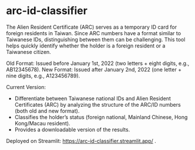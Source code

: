 # arc-id-classifier

The Alien Resident Certificate (ARC) serves as a temporary ID card for foreign residents in Taiwan.
Since ARC numbers have a format similar to Taiwanese IDs, distinguishing between them can be challenging. This tool helps quickly identify whether the holder is a foreign resident or a Taiwanese citizen.

Old Format: Issued before January 1st, 2022 (two letters + eight digits, e.g., AB12345678).
New Format: Issued after January 2nd, 2022 (one letter + nine digits, e.g., A123456789).

Current Version:

- Differentiate between Taiwanese national IDs and Alien Resident Certificates (ARC) by analyzing the structure of the ARC/ID numbers (both old and new format).
- Classifies the holder’s status (foreign national, Mainland Chinese, Hong Kong/Macau resident).
- Provides a downloadable version of the results.

Deployed on Streamlit: https://arc-id-classifier.streamlit.app/
.
